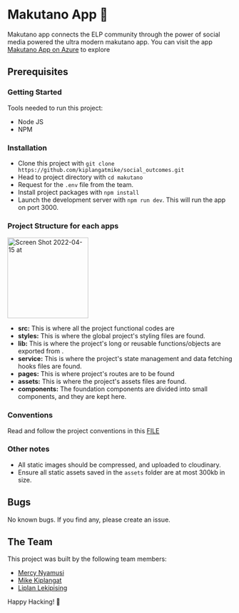 # Makutano App 🚀

Makutano app connects the ELP community through the power of social media powered the ultra modern makutano app. You can visit the app [Makutano App on Azure](https://makutano-elp.azurewebsites.net) to explore

## Prerequisites

### Getting Started

Tools needed to run this project:

- Node JS
- NPM

### Installation

- Clone this project with `git clone https://github.com/kiplangatmike/social_outcomes.git`
- Head to project directory with `cd makutano`
- Request for the `.env` file from the team.
- Install project packages with `npm install`
- Launch the development server with `npm run dev`. This will run the app on port 3000.

### Project Structure for each apps

<img width="181" alt="Screen Shot 2022-04-15 at" src="https://res.cloudinary.com/dpnbddror/image/upload/v1681488501/media/Screenshot_from_2023-04-14_18-06-41_hknv7e.png">

- **src:** This is where all the project functional codes are
- **styles:** This is where the global project's styling files are found.
- **lib:** This is where the project's long or reusable functions/objects are exported from .
- **service:** This is where the project's state management and data fetching hooks files are found.
- **pages:** This is where project's routes are to be found
- **assets:** This is where the project's assets files are found.
- **components:** The foundation components are divided into small components, and they are kept here.

### Conventions

Read and follow the project conventions in this [FILE](/conventions.md)

### Other notes

- All static images should be compressed, and uploaded to cloudinary.
- Ensure all static assets saved in the `assets` folder are at most 300kb in size.

## Bugs

No known bugs. If you find any, please create an issue.

## The Team

This project was built by the following team members:

- [Mercy Nyamusi](https://github.com/MercyNyamusi)
- [Mike Kiplangat](https://github.com/kiplangatmike)
- [Liplan Lekipising](https://github.com/Lekipising)

Happy Hacking! 🚀
